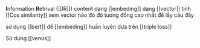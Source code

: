 **I**nformation **R**etrival ([[IR]])
content dạng [[embeding]] dạng [[vector]] tính [[Cos similarity]] xem vector nào đó độ tương đồng cao nhất để lấy câu đấy

sử dụng [[bert]] để [[embeding]] huấn luyên dựa trên [[triple loss]]  

Sử dụng [[venus]]

